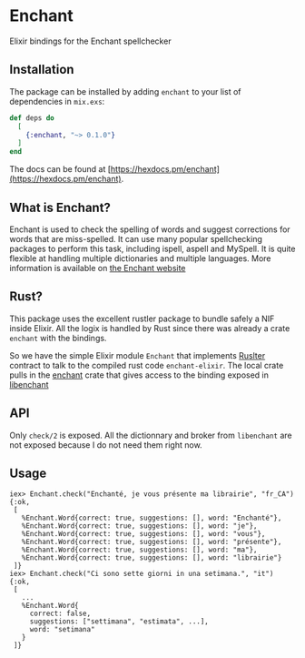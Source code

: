 # Enchant

Elixir bindings for the Enchant spellchecker

## Installation

The package can be installed by adding `enchant` to your list of dependencies in `mix.exs`:

```elixir
def deps do
  [
    {:enchant, "~> 0.1.0"}
  ]
end
```

The docs can be found at [https://hexdocs.pm/enchant](https://hexdocs.pm/enchant).

## What is Enchant?

Enchant is used to check the spelling of words and suggest corrections for words that are miss-spelled. It can use many popular spellchecking packages to perform this task, including ispell, aspell and MySpell. It is quite flexible at handling multiple dictionaries and multiple languages.
More information is available on [the Enchant website](http://www.abisource.com/enchant)

## Rust?

This package uses the excellent rustler package to bundle safely a NIF inside Elixir.
All the logix is handled by Rust since there was already a crate `enchant` with the bindings.

So we have the simple Elixir module `Enchant` that implements [Ruslter](https://github.com/rusterlium/rustler) contract to talk to the compiled rust code `enchant-elixir`.
The local crate pulls in the [enchant](https://crates.io/crates/enchant) crate that gives access to the binding exposed in [libenchant](https://github.com/AbiWord/enchant)

## API

Only `check/2` is exposed. All the dictionnary and broker from `libenchant` are not exposed because I do not need them right now.

## Usage

```
iex> Enchant.check("Enchanté, je vous présente ma librairie", "fr_CA")
{:ok,
 [
   %Enchant.Word{correct: true, suggestions: [], word: "Enchanté"},
   %Enchant.Word{correct: true, suggestions: [], word: "je"},
   %Enchant.Word{correct: true, suggestions: [], word: "vous"},
   %Enchant.Word{correct: true, suggestions: [], word: "présente"},
   %Enchant.Word{correct: true, suggestions: [], word: "ma"},
   %Enchant.Word{correct: true, suggestions: [], word: "librairie"}
 ]}
iex> Enchant.check("Ci sono sette giorni in una setimana.", "it")
{:ok,
 [
   ...
   %Enchant.Word{
     correct: false,
     suggestions: ["settimana", "estimata", ...],
     word: "setimana"
   }
 ]}
```
